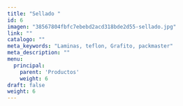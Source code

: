```yaml
---
title: "Sellado "
id: 6
imagen: "38567804fbfc7ebebd2acd318bde2d55-sellado.jpg"
link: ""
catalogo: ""
meta_keywords: "Laminas, teflon, Grafito, packmaster"
meta_description: ""
menu:
  principal:
    parent: 'Productos'
    weight: 6
draft: false
weight: 6
---
```


